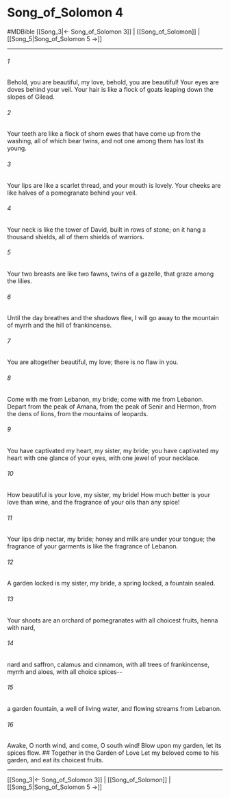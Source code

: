# Song_of_Solomon 4
#MDBible
[[Song_3|← Song_of_Solomon 3]] | [[Song_of_Solomon]] | [[Song_5|Song_of_Solomon 5 →]]

***

###### 1 

Behold, you are beautiful, my love, behold, you are beautiful! Your eyes are doves behind your veil. Your hair is like a flock of goats leaping down the slopes of Gilead. 

###### 2 

Your teeth are like a flock of shorn ewes that have come up from the washing, all of which bear twins, and not one among them has lost its young. 

###### 3 

Your lips are like a scarlet thread, and your mouth is lovely. Your cheeks are like halves of a pomegranate behind your veil. 

###### 4 

Your neck is like the tower of David, built in rows of stone; on it hang a thousand shields, all of them shields of warriors. 

###### 5 

Your two breasts are like two fawns, twins of a gazelle, that graze among the lilies. 

###### 6 

Until the day breathes and the shadows flee, I will go away to the mountain of myrrh and the hill of frankincense. 

###### 7 

You are altogether beautiful, my love; there is no flaw in you. 

###### 8 

Come with me from Lebanon, my bride; come with me from Lebanon. Depart from the peak of Amana, from the peak of Senir and Hermon, from the dens of lions, from the mountains of leopards. 

###### 9 

You have captivated my heart, my sister, my bride; you have captivated my heart with one glance of your eyes, with one jewel of your necklace. 

###### 10 

How beautiful is your love, my sister, my bride! How much better is your love than wine, and the fragrance of your oils than any spice! 

###### 11 

Your lips drip nectar, my bride; honey and milk are under your tongue; the fragrance of your garments is like the fragrance of Lebanon. 

###### 12 

A garden locked is my sister, my bride, a spring locked, a fountain sealed. 

###### 13 

Your shoots are an orchard of pomegranates with all choicest fruits, henna with nard, 

###### 14 

nard and saffron, calamus and cinnamon, with all trees of frankincense, myrrh and aloes, with all choice spices-- 

###### 15 

a garden fountain, a well of living water, and flowing streams from Lebanon. 

###### 16 

Awake, O north wind, and come, O south wind! Blow upon my garden, let its spices flow. ## Together in the Garden of Love Let my beloved come to his garden, and eat its choicest fruits. 

***

[[Song_3|← Song_of_Solomon 3]] | [[Song_of_Solomon]] | [[Song_5|Song_of_Solomon 5 →]]
